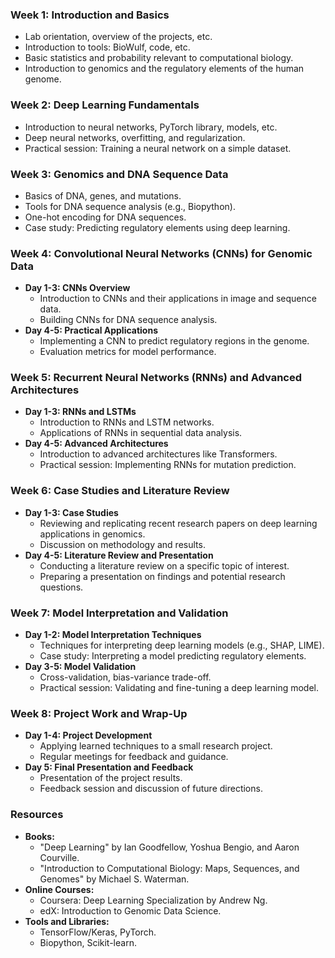 ### Week 1: Introduction and Basics
- Lab orientation, overview of the projects, etc.
- Introduction to tools: BioWulf, code, etc.
- Basic statistics and probability relevant to computational biology.
- Introduction to genomics and the regulatory elements of the human genome.

### Week 2: Deep Learning Fundamentals
- Introduction to neural networks, PyTorch library, models, etc.
- Deep neural networks, overfitting, and regularization.
- Practical session: Training a neural network on a simple dataset.

### Week 3: Genomics and DNA Sequence Data
- Basics of DNA, genes, and mutations.
- Tools for DNA sequence analysis (e.g., Biopython).
- One-hot encoding for DNA sequences.
- Case study: Predicting regulatory elements using deep learning.

### Week 4: Convolutional Neural Networks (CNNs) for Genomic Data

- **Day 1-3: CNNs Overview**
    - Introduction to CNNs and their applications in image and sequence data.
    - Building CNNs for DNA sequence analysis.
- **Day 4-5: Practical Applications**
    - Implementing a CNN to predict regulatory regions in the genome.
    - Evaluation metrics for model performance.

### Week 5: Recurrent Neural Networks (RNNs) and Advanced Architectures

- **Day 1-3: RNNs and LSTMs**
    - Introduction to RNNs and LSTM networks.
    - Applications of RNNs in sequential data analysis.
- **Day 4-5: Advanced Architectures**
    - Introduction to advanced architectures like Transformers.
    - Practical session: Implementing RNNs for mutation prediction.

### Week 6: Case Studies and Literature Review

- **Day 1-3: Case Studies**
    - Reviewing and replicating recent research papers on deep learning applications in genomics.
    - Discussion on methodology and results.
- **Day 4-5: Literature Review and Presentation**
    - Conducting a literature review on a specific topic of interest.
    - Preparing a presentation on findings and potential research questions.

### Week 7: Model Interpretation and Validation

- **Day 1-2: Model Interpretation Techniques**
    - Techniques for interpreting deep learning models (e.g., SHAP, LIME).
    - Case study: Interpreting a model predicting regulatory elements.
- **Day 3-5: Model Validation**
    - Cross-validation, bias-variance trade-off.
    - Practical session: Validating and fine-tuning a deep learning model.

### Week 8: Project Work and Wrap-Up

- **Day 1-4: Project Development**
    - Applying learned techniques to a small research project.
    - Regular meetings for feedback and guidance.
- **Day 5: Final Presentation and Feedback**
    - Presentation of the project results.
    - Feedback session and discussion of future directions.

### Resources

- **Books:**
    - "Deep Learning" by Ian Goodfellow, Yoshua Bengio, and Aaron Courville.
    - "Introduction to Computational Biology: Maps, Sequences, and Genomes" by Michael S. Waterman.
- **Online Courses:**
    - Coursera: Deep Learning Specialization by Andrew Ng.
    - edX: Introduction to Genomic Data Science.
- **Tools and Libraries:**
    - TensorFlow/Keras, PyTorch.
    - Biopython, Scikit-learn.
